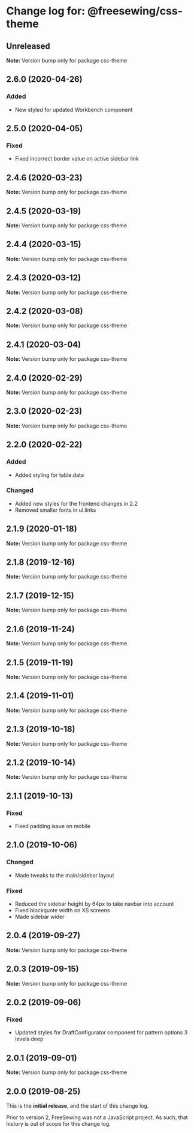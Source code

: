 # Change log for: @freesewing/css-theme

## Unreleased

**Note:** Version bump only for package css-theme

## 2.6.0 (2020-04-26)

### Added

- New styled for updated Workbench component

## 2.5.0 (2020-04-05)

### Fixed

- Fixed incorrect border value on active sidebar link

## 2.4.6 (2020-03-23)

**Note:** Version bump only for package css-theme

## 2.4.5 (2020-03-19)

**Note:** Version bump only for package css-theme

## 2.4.4 (2020-03-15)

**Note:** Version bump only for package css-theme

## 2.4.3 (2020-03-12)

**Note:** Version bump only for package css-theme

## 2.4.2 (2020-03-08)

**Note:** Version bump only for package css-theme

## 2.4.1 (2020-03-04)

**Note:** Version bump only for package css-theme

## 2.4.0 (2020-02-29)

**Note:** Version bump only for package css-theme

## 2.3.0 (2020-02-23)

**Note:** Version bump only for package css-theme

## 2.2.0 (2020-02-22)

### Added

- Added styling for table.data

### Changed

- Added new styles for the frontend changes in 2.2
- Removed smaller fonts in ul.links

## 2.1.9 (2020-01-18)

**Note:** Version bump only for package css-theme

## 2.1.8 (2019-12-16)

**Note:** Version bump only for package css-theme

## 2.1.7 (2019-12-15)

**Note:** Version bump only for package css-theme

## 2.1.6 (2019-11-24)

**Note:** Version bump only for package css-theme

## 2.1.5 (2019-11-19)

**Note:** Version bump only for package css-theme

## 2.1.4 (2019-11-01)

**Note:** Version bump only for package css-theme

## 2.1.3 (2019-10-18)

**Note:** Version bump only for package css-theme

## 2.1.2 (2019-10-14)

**Note:** Version bump only for package css-theme

## 2.1.1 (2019-10-13)

### Fixed

- Fixed padding issue on mobile

## 2.1.0 (2019-10-06)

### Changed

- Made tweaks to the main/sidebar layout

### Fixed

- Reduced the sidebar height by 64px to take navbar into account
- Fixed blockquote width on XS screens
- Made sidebar wider

## 2.0.4 (2019-09-27)

**Note:** Version bump only for package css-theme

## 2.0.3 (2019-09-15)

**Note:** Version bump only for package css-theme

## 2.0.2 (2019-09-06)

### Fixed

- Updated styles for DraftConfigurator component for pattern options 3 levels deep

## 2.0.1 (2019-09-01)

**Note:** Version bump only for package css-theme

## 2.0.0 (2019-08-25)

This is the **initial release**, and the start of this change log.

Prior to version 2, FreeSewing was not a JavaScript project.
As such, that history is out of scope for this change log.
